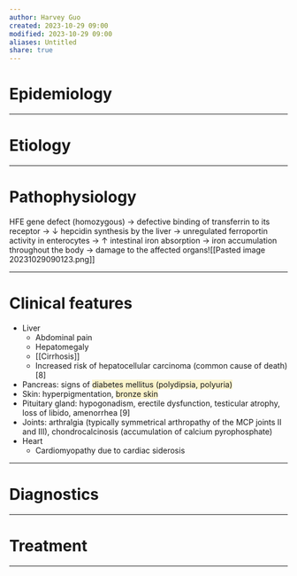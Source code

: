 ```yaml
---
author: Harvey Guo
created: 2023-10-29 09:00
modified: 2023-10-29 09:00
aliases: Untitled
share: true
---
```

# Epidemiology


---
# Etiology


---
# Pathophysiology
HFE gene defect (homozygous) → defective binding of transferrin to its receptor → ↓ hepcidin synthesis by the liver → unregulated ferroportin activity in enterocytes → ↑ intestinal iron absorption → iron accumulation throughout the body → damage to the affected organs![[Pasted image 20231029090123.png]]

---
# Clinical features
- Liver
	- Abdominal pain
	- Hepatomegaly
	- [[Cirrhosis]]
	- Increased risk of hepatocellular carcinoma (common cause of death)  [8]
- Pancreas: signs of <span style="background:rgba(240, 200, 0, 0.2)">diabetes mellitus (polydipsia, polyuria)</span>
- Skin: hyperpigmentation, <span style="background:rgba(240, 200, 0, 0.2)">bronze skin</span> 
- Pituitary gland: hypogonadism, erectile dysfunction, testicular atrophy, loss of libido, amenorrhea  [9]
- Joints: arthralgia (typically symmetrical arthropathy of the MCP joints II and III), chondrocalcinosis (accumulation of calcium pyrophosphate)
- Heart
	- Cardiomyopathy due to cardiac siderosis

---
# Diagnostics


---
# Treatment


---
